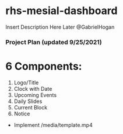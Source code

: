 # rhs-mesial-dashboard
Insert Description Here Later @GabrielHogan

### Project Plan (updated 9/25/2021)

# 6 Components:
1. Logo/Title
2. Clock with Date
3. Upcoming Events
4. Daily Slides
5. Current Block
6. Notice

- Implement /media/template.mp4
